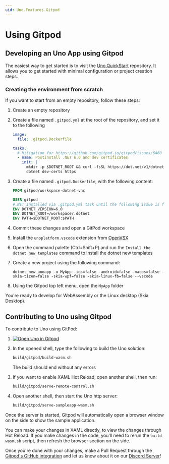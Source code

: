 ```yaml
---
uid: Uno.Features.Gitpod
---
```


# Using Gitpod

## Developing an Uno App using Gitpod

The easiest way to get started is to visit the [Uno.QuickStart](https://github.com/unoplatform/Uno.QuickStart) repository. It allows you to get started with minimal configuration or project creation steps.

### Creating the environment from scratch

If you want to start from an empty repository, follow these steps:

1. Create an empty repository
1. Create a file named `.gitpod.yml` at the root of the repository, and set it to the following

    ```yml
    image:
      file: .gitpod.Dockerfile

    tasks:
      # Mitigation for https://github.com/gitpod-io/gitpod/issues/6460 
      - name: Postinstall .NET 6.0 and dev certificates
        init: |
          mkdir -p $DOTNET_ROOT && curl -fsSL https://dot.net/v1/dotnet-install.sh | bash /dev/stdin --channel $DOTNET_VERSION --install-dir $DOTNET_ROOT 
          dotnet dev-certs https 
    ```

1. Create a file named `.gitpod.Dockerfile`, with the following content:

    ```dockerfile
    FROM gitpod/workspace-dotnet-vnc

    USER gitpod
    #.NET installed via .gitpod.yml task until the following issue is fixed: https://github.com/gitpod-io/gitpod/issues/5090
    ENV DOTNET_VERSION=6.0
    ENV DOTNET_ROOT=/workspace/.dotnet
    ENV PATH=$DOTNET_ROOT:$PATH
    ```

1. Commit these changes and open a GitPod workspace
1. Install the `unoplatform.vscode` extension from [OpenVSX](https://open-vsx.org/extension/unoplatform/vscode)
1. Open the command palette (Ctrl+Shift+P) and run the `Install the dotnet new templates` command to install the dotnet new templates
1. Create a new project using the following command:

    ```dotnetcli
    dotnet new unoapp -o MyApp -ios=false -android=false -macos=false -skia-tizen=false -skia-wpf=false -skia-linux-fb=false --vscode
    ```

1. Using the Gitpod top left menu, open the `MyApp` folder

You're ready to develop for WebAssembly or the Linux desktop (Skia Desktop).

## Contributing to Uno using Gitpod

To contribute to Uno using GitPod:

1. [![Open Uno in Gitpod](https://gitpod.io/button/open-in-gitpod.svg)](https://gitpod.io/#https://github.com/unoplatform/uno)
1. In the opened shell, type the following to build the Uno solution:

    ```bash
    build/gitpod/build-wasm.sh
    ```

    The build should end without any errors
1. If you want to enable XAML Hot Reload, open another shell, then run:

    ```sh
    build/gitpod/serve-remote-control.sh
    ```

1. Open another shell, then start the Uno http server:

    ```sh
    build/gitpod/serve-sampleapp-wasm.sh
    ```

Once the server is started, Gitpod will automatically open a browser window on the side to show the sample application.

You can make your changes in XAML directly, to view the changes through Hot Reload. If you make changes in the code, you'll need to rerun the `build-wasm.sh` script, then refresh the browser section on the side.

Once you're done with your changes, make a Pull Request through the [Gitpod's GitHub integration](https://www.gitpod.io/docs/58_pull_requests/) and let us know about it on our [Discord Server](https://platform.uno/discord)!
